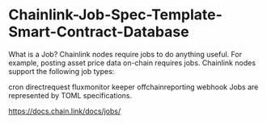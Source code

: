 # Chainlink-Job-Spec-Template-Smart-Contract-Database

What is a Job?
Chainlink nodes require jobs to do anything useful. For example, posting asset price data on-chain requires jobs. Chainlink nodes support the following job types:

cron
directrequest
fluxmonitor
keeper
offchainreporting
webhook
Jobs are represented by TOML specifications.

https://docs.chain.link/docs/jobs/
